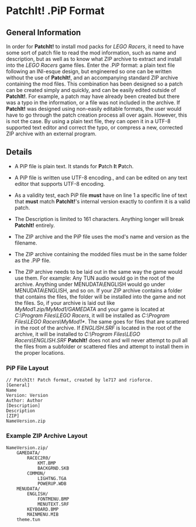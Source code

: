 PatchIt! .PiP Format
====================

General Information
-------------------

In order for **PatchIt!** to install mod packs for *LEGO Racers*, it need to have some sort of patch file to read the mod information, such as name and 
description, but as well as to know what ZIP archive to extract and install into the *LEGO Racers* game files. Enter the .PiP format: a plain text file 
following an INI-esque design, but engineered so one can be written without the use of **PatchIt!**, and an accompanying standard ZIP archive containing the 
mod files. This combination has been designed so a patch can be created simply and quickly, and can be easily edited outside of **PatchIt!**. For example, a 
patch may have already been created but there was a typo in the information, or a file was not included in the archive. If **PatchIt!** was designed using 
non-easily editable formats, the user would have to go through the patch creation process all over again. However, this is not the case. By using a plain text 
file, they can open it in a UTF-8 supported text editor and correct the typo, or compress a new, corrected ZIP archive with an external program.

Details
-------

* A PiP file is plain text. It stands for **P**atch **I**t **P**atch.
* A PiP file is written use UTF-8 encoding., and can be edited on any text editor that supports UTF-8 encoding.
* As a validity test, each PiP file **must** have on line 1 a specific line of text that **must** match **PatchIt!**'s internal version exactly to confirm it is a valid patch.
* The Description is limited to 161 characters. Anything longer will break **PatchIt!** entirely. 
* The ZIP archive and the PiP file uses the mod's name and version as the filename.

* The ZIP archive containing the modded files must be in the same folder as the .PiP file.
* The ZIP archive needs to be laid out in the same way the game would use them. For example: Any TUN audio would go in the root of the archive. Anything under 
MENUDATA\ENGLISH would go under MENUDATA\ENGLISH, and so on. If your ZIP archive contains a folder that contains the files, the folder will be installed into 
the game and not the files. So, if your archive is laid out like *MyMod1.zip/MyMod1/GAMEDATA* and your game is located at *C:\Program Files\LEGO Racers*, it 
will be installed as *C:\Program Files\LEGO Racers\MyMod1\**. 
The same goes for files that are scattered in the root of the archive. If *ENGLISH.SRF* is located in the root of the archive, it will be installed to *C:\Program Files\LEGO Racers\ENGLISH.SRF*
**PatchIt!** does not and will never attempt to pull all the files from a subfolder or scattered files and attempt to install them in the proper locations.

 

### PiP File Layout

```
// PatchIt! Patch format, created by le717 and rioforce.
[General]
Name
Version: Version
Author: Author
[Description]
Description
[ZIP]
NameVersion.zip
```

### Example ZIP Archive Layout

```
NameVersion.zip/
    GAMEDATA/
        RACEC2R0/
			KMT.BMP
			BACKGRND.SKB
		COMMON/
			LIGHTNG.TGA
			POWERUP.WDB
    MENUDATA/
		ENGLISH/
			FONTMENU.BMP
			MENUTEXT.SRF
        KEYBOARD.BMP
		MAINMENU.MIB
    theme.tun
```